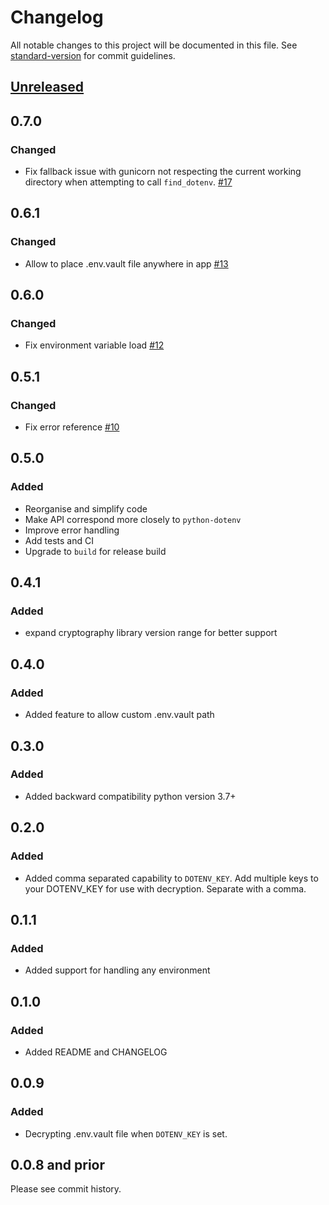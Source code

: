 # Changelog

All notable changes to this project will be documented in this file. See [standard-version](https://github.com/conventional-changelog/standard-version) for commit guidelines.

## [Unreleased](https://github.com/dotenv-org/python-dotenv-vault/compare/v0.5.1...master)

## 0.7.0

### Changed

- Fix fallback issue with gunicorn not respecting the current working directory when attempting to call `find_dotenv`. [#17](https://github.com/dotenv-org/python-dotenv-vault/pull/17)

## 0.6.1

### Changed

- Allow to place .env.vault file anywhere in app [#13](https://github.com/dotenv-org/python-dotenv-vault/pull/13)

## 0.6.0

### Changed

- Fix environment variable load [#12](https://github.com/dotenv-org/python-dotenv-vault/pull/12)

## 0.5.1

### Changed

- Fix error reference [#10](https://github.com/dotenv-org/python-dotenv-vault/pull/10)

## 0.5.0

### Added

- Reorganise and simplify code
- Make API correspond more closely to `python-dotenv`
- Improve error handling
- Add tests and CI
- Upgrade to `build` for release build
 
## 0.4.1

### Added

- expand cryptography library version range for better support

## 0.4.0

### Added

- Added feature to allow custom .env.vault path

## 0.3.0

### Added

- Added backward compatibility python version 3.7+

## 0.2.0

### Added

- Added comma separated capability to `DOTENV_KEY`. Add multiple keys to your DOTENV_KEY for use with decryption. Separate with a comma.

## 0.1.1

### Added

- Added support for handling any environment

## 0.1.0

### Added

- Added README and CHANGELOG

## 0.0.9

### Added

- Decrypting .env.vault file when `DOTENV_KEY` is set.

## 0.0.8 and prior

Please see commit history.
